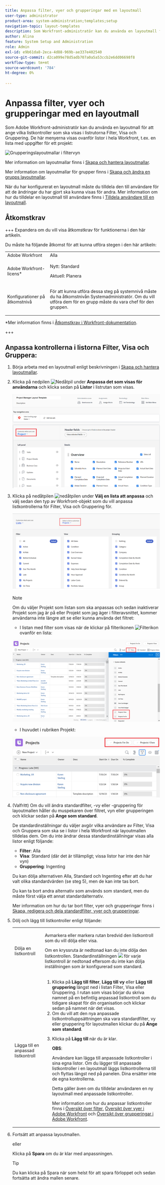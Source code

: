 ```yaml
---
title: Anpassa filter, vyer och grupperingar med en layoutmall
user-type: administrator
product-area: system-administration;templates;setup
navigation-topic: layout-templates
description: Som Workfront-administratör kan du använda en layoutmall för att ange vilka listkontroller som ska visas i listrutorna Filter, Visa och Gruppering. Dessa menyer visas ovanför listor i hela Workfront, t.ex. en lista med uppgifter för ett projekt.
author: Alina
feature: System Setup and Administration
role: Admin
exl-id: e9b61da8-2eca-4d88-969b-ae337e402540
source-git-commit: d2ca099e78d5adb707a0a5a53ccb2e6dd06698f8
workflow-type: tm+mt
source-wordcount: '784'
ht-degree: 0%

---
```


# Anpassa filter, vyer och grupperingar med en layoutmall

Som Adobe Workfront-administratör kan du använda en layoutmall för att ange vilka listkontroller som ska visas i listrutorna Filter, Visa och Gruppering. De här menyerna visas ovanför listor i hela Workfront, t.ex. en lista med uppgifter för ett projekt:

![Grupperingslayoutmallar i filtervyn](assets/filter-view-grouping-layout-templates.png)

Mer information om layoutmallar finns i [Skapa och hantera layoutmallar](../../../administration-and-setup/customize-workfront/use-layout-templates/create-and-manage-layout-templates.md).

Mer information om layoutmallar för grupper finns i [Skapa och ändra en grupps layoutmallar](../../../administration-and-setup/manage-groups/work-with-group-objects/create-and-modify-a-groups-layout-templates.md).

När du har konfigurerat en layoutmall måste du tilldela den till användare för att de ändringar du har gjort ska kunna visas för andra. Mer information om hur du tilldelar en layoutmall till användare finns i [Tilldela användare till en layoutmall](../use-layout-templates/assign-users-to-layout-template.md).

## Åtkomstkrav

+++ Expandera om du vill visa åtkomstkrav för funktionerna i den här artikeln.

Du måste ha följande åtkomst för att kunna utföra stegen i den här artikeln:

<table style="table-layout:auto"> 
 <col> 
 <col> 
 <tbody> 
  <tr> 
   <td role="rowheader">Adobe Workfront</td> 
   <td>Alla</td> 
  </tr> 
  <tr> 
   <td role="rowheader">Adobe Workfront-licens*</td> 
   <td><p>Nytt: Standard</p>
  <p> Aktuell: Planera</p>
   </td> 
  </tr> 
  <tr> 
   <td role="rowheader">Konfigurationer på åtkomstnivå</td> 
   <td> <p>För att kunna utföra dessa steg på systemnivå måste du ha åtkomstnivån Systemadministratör.
Om du vill utföra dem för en grupp måste du vara chef för den gruppen.</p> </td> 
  </tr> 
 </tbody> 
</table>

*Mer information finns i [Åtkomstkrav i Workfront-dokumentation](/help/quicksilver/administration-and-setup/add-users/access-levels-and-object-permissions/access-level-requirements-in-documentation.md).

+++

## Anpassa kontrollerna i listorna Filter, Visa och Gruppera:

1. Börja arbeta med en layoutmall enligt beskrivningen i [Skapa och hantera layoutmallar](../../../administration-and-setup/customize-workfront/use-layout-templates/create-and-manage-layout-templates.md).
1. Klicka på nedpilen ![Nedåtpil](assets/down-arrow-blue.png) under **Anpassa det som visas för användarna** och klicka sedan på **Listor** i listrutan som visas.

   ![Anpassa det som användarna ser](assets/customize-what-users-see-dropdown-on-pg-adobe-branding.png)

1. Klicka på nedåtpilen ![nedåtpilen](assets/down-arrow-blue.png) under **Välj en lista att anpassa** och välj sedan den typ av Workfront-objekt som du vill anpassa listkontrollerna för Filter, Visa och Gruppering för.

   ![Välj en lista att anpassa](assets/select-a-list-to-customize-menu-on-pg-adobe-branding.png)

   >[!NOTE]
   >
   >Om du väljer Projekt som listan som ska anpassas och sedan inaktiverar Projekt som jag är på eller Projekt som jag äger i filteravsnittet, kommer användarna inte längre att se eller kunna använda det filtret:
   >
   >* I listan med filter som visas när de klickar på filterikonen ![Filterikon](assets/filter-nwepng.png) ovanför en lista:
   >   
   >  ![Inaktivera filter](assets/disable-filters-projects-im-on-or-own.png)
   >   
   >* I huvudet i rubriken Projekt:
   >   
   >  ![Inaktivera filterknapp](assets/disable-filter-pills.png)

1. (Valfritt) Om du vill ändra standardfilter, -vy eller -gruppering för layoutmallen håller du muspekaren över filtret, vyn eller grupperingen och klickar sedan på **Ange som standard**.

   De standardinställningar du väljer avgör vilka användare av Filter, Visa och Gruppera som ska se i listor i hela Workfront när layoutmallen tilldelas dem. Om du inte ändrar dessa standardinställningar visas alla listor enligt följande:

   * **Filter**: Alla
   * **Visa**: Standard (där det är tillämpligt; vissa listor har inte den här vyn)
   * **Gruppering**: Ingenting

   Du kan dölja alternativen Alla, Standard och Ingenting efter att du har valt olika standardvärden (se steg 5), men de kan inte tas bort.

   Du kan ta bort andra alternativ som används som standard, men du måste först välja ett annat standardalternativ.

   Mer information om hur du tar bort filter, vyer och grupperingar finns i [Skapa, redigera och dela standardfilter, vyer och grupperingar](../../../administration-and-setup/set-up-workfront/configure-system-defaults/create-and-share-default-fvgs.md).

1. Dölj och lägg till listkontroller enligt följande:

   <table style="table-layout:auto"> 
    <col> 
    <col> 
    <tbody> 
     <tr> 
      <td role="rowheader">Dölja en listkontroll</td> 
      <td> <p>Avmarkera eller markera rutan bredvid den listkontroll som du vill dölja eller visa.</p> <p>Om en kryssruta är nedtonad kan du inte dölja den listkontrollen. Standardinställningen <img src="assets/default-pill.png"> för varje listkontroll är nedtonad eftersom du inte kan dölja inställningen som är konfigurerad som standard.</p> </td> 
     </tr> 
     <tr> 
      <td role="rowheader">Lägga till en anpassad listkontroll</td> 
      <td> <p> 
        <ol> 
         <li value="1"> Klicka på <strong>Lägg till filter</strong>, <strong>Lägg till vy</strong> eller <strong>Lägg till gruppering</strong> längst ned i listan Filter, Visa eller Gruppering. I rutan som visas börjar du skriva namnet på en befintlig anpassad listkontroll som du tidigare skapat för din organisation och klickar sedan på namnet när det visas.</li> 
         <li value="2"> Om du vill att den nya anpassade listkontrolluppsättningen ska vara standardfilter, vy eller gruppering för layoutmallen klickar du på <strong>Ange som standard</strong>. </li> 
         <li value="3"> <p>Klicka på <strong>Lägg till</strong> när du är klar.</p> <p><b>OBS</b>: <p>Användare kan lägga till anpassade listkontroller i sina egna listor. Om du lägger till anpassade listkontroller i en layoutmall läggs listkontrollerna till och flyttas längst ned på panelen. Dina ersätter inte de egna kontrollerna.</p> <p>Detta gäller även om du tilldelar användaren en ny layoutmall med anpassade listkontroller. </p> <p>Mer information om hur du anpassar listkontroller finns i <a href="../../../reports-and-dashboards/reports/reporting-elements/filters-overview.md" class="MCXref xref">Översikt över filter</a>, <a href="../../../reports-and-dashboards/reports/reporting-elements/views-overview.md" class="MCXref xref">Översikt över vyer i Adobe Workfront</a> och <a href="../../../reports-and-dashboards/reports/reporting-elements/groupings-overview.md" class="MCXref xref">Översikt över grupperingar i Adobe Workfront</a>.</p> </p> </li> 
        </ol> </p> </td> 
     </tr> 
    </tbody> 
   </table>

1. Fortsätt att anpassa layoutmallen.

   eller

   Klicka på **Spara** om du är klar med anpassningen.

   >[!TIP]
   >
   >Du kan klicka på Spara när som helst för att spara förloppet och sedan fortsätta att ändra mallen senare.
